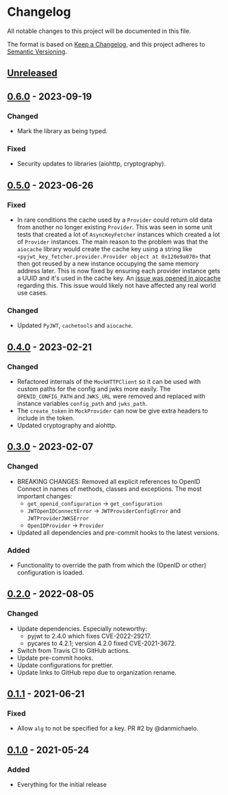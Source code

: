 # Changelog

All notable changes to this project will be documented in this file.

The format is based on [Keep a Changelog](https://keepachangelog.com/en/1.1.0/), and
this project adheres to [Semantic Versioning](https://semver.org/spec/v2.0.0.html).

## [Unreleased]

## [0.6.0] - 2023-09-19

### Changed

- Mark the library as being typed.

### Fixed

- Security updates to libraries (aiohttp, cryptography).

## [0.5.0] - 2023-06-26

### Fixed

- In rare conditions the cache used by a `Provider` could return old data from another
  no longer existing `Provider`. This was seen in some unit tests that created a lot of
  `AsyncKeyFetcher` instances which created a lot of `Provider` instances. The main
  reason to the problem was that the `aiocache` library would create the cache key using
  a string like `<pyjwt_key_fetcher.provider.Provider object at 0x120e9a070>` that then
  got reused by a new instance occupying the same memory address later. This is now
  fixed by ensuring each provider instance gets a UUID and it's used in the cache key.
  An [issue was opened in aiocache](https://github.com/aio-libs/aiocache/issues/734)
  regarding this. This issue would likely not have affected any real world use cases.

### Changed

- Updated `PyJWT`, `cachetools` and `aiocache`.

## [0.4.0] - 2023-02-21

### Changed

- Refactored internals of the `MockHTTPClient` so it can be used with custom paths for
  the config and jwks more easily. The `OPENID_CONFIG_PATH` and `JWKS_URL` were removed
  and replaced with instance variables `config_path` and `jwks_path`.
- The `create_token` in `MockProvider` can now be give extra headers to include in the
  token.
- Updated cryptography and aiohttp.

## [0.3.0] - 2023-02-07

### Changed

- BREAKING CHANGES: Removed all explicit references to OpenID Connect in names of
  methods, classes and exceptions. The most important changes:
  - `get_openid_configuration` -> `get_configuration`
  - `JWTOpenIDConnectError` -> `JWTProviderConfigError` and `JWTProviderJWKSError`
  - `OpenIDProvider` -> `Provider`
- Updated all dependencies and pre-commit hooks to the latest versions.

### Added

- Functionality to override the path from which the (OpenID or other) configuration is
  loaded.

## [0.2.0] - 2022-08-05

### Changed

- Update dependencies. Especially noteworthy:
  - pyjwt to 2.4.0 which fixes CVE-2022-29217.
  - pycares to 4.2.1; version 4.2.0 fixed CVE-2021-3672.
- Switch from Travis CI to GitHub actions.
- Update pre-commit hooks.
- Update configurations for prettier.
- Update links to GitHub repo due to organization rename.

## [0.1.1] - 2021-06-21

### Fixed

- Allow `alg` to not be specified for a key. PR #2 by @danmichaelo.

## [0.1.0] - 2021-05-24

### Added

- Everything for the initial release

[unreleased]: https://github.com/ioxiocom/pyjwt-key-fetcher/compare/0.6.0...HEAD
[0.6.0]: https://github.com/ioxiocom/pyjwt-key-fetcher/compare/0.5.0...0.6.0
[0.5.0]: https://github.com/ioxiocom/pyjwt-key-fetcher/compare/0.4.0...0.5.0
[0.4.0]: https://github.com/ioxiocom/pyjwt-key-fetcher/compare/0.3.0...0.4.0
[0.3.0]: https://github.com/ioxiocom/pyjwt-key-fetcher/compare/0.2.0...0.3.0
[0.2.0]: https://github.com/ioxiocom/pyjwt-key-fetcher/compare/0.1.1...0.2.0
[0.1.1]: https://github.com/ioxiocom/pyjwt-key-fetcher/compare/0.1.0...0.1.1
[0.1.0]: https://github.com/ioxiocom/pyjwt-key-fetcher/releases/tag/0.1.0

